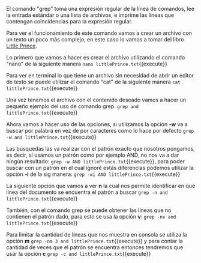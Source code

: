  El comando "grep" toma una expresión regular de la línea de comandos, lee la entrada estándar o una lista de archivos, e imprime las líneas que contengan coincidencias para la expresión regular.
 
 Para ver el funcionamiento de este comando vamos a crear un archivo con un texto un poco más complejo, en este caso lo vamos a tomar del libro <a href="https://blogs.ubc.ca/edcp508/files/2016/02/TheLittlePrince.pdf" target="_blank">Little Prince</a>.

Lo primero que vamos a hacer es crear el archivo utilizando el comando "nano" de la siguiente manera `nano littlePrince.txt`{{execute}}

Para ver en terminal lo que tiene un archivo sin necesidad de abrir un editor de texto se puede utilizar el comando "cat" de la siguiente manera `cat littlePrince.txt`{{execute}}

Una vez tenemos el archivo con el contenido deseado vamos a hacer un pequeño ejemplo del uso de comando grep. `grep and littlePrince.txt`{{execute}}

Ahora vamos a hacer uso de las opciones, si utilizamos la opción **-w**  va a buscar por palabra en vez de por caracteres como lo hace  por defecto `grep -w and littlePrince.txt`{{execute}}

Las búsquedas las va realizar con el patrón exacto que nosotros pongamos,  es decir, sí usamos un patrón como por ejemplo AND, no nos va a dar ningún resultado: `grep -w AND littlePrince.txt`{{execute}}, para poder buscar con un patrón en el cual ignoré estás diferencias podemos utilizar la opción **-i** de la sig manera: `grep -wi AND littlePrince.txt`{{execute}}

La siguiente opción que vamos a ver **n** la cual nos permite identificar en que línea del documento se encuentra el patrón a buscar `grep -n and littlePrince.txt`{{execute}}

También, con el comando grep se puede obtener las líneas  que no contienen el patrón dado, para esto se usa la opción **v**: `grep -nv and littlePrince.txt`{{execute}} 

Para limitar la cantidad de líneas que nos muestra en consola se utiliza la opción **m** `grep -nm 3 and littlePrince.txt`{{execute}} y para contar la cantidad de veces que el patrón se encuentra entonces tendremos que usar la opción **c** `grep -c and littlePrince.txt`{{execute}}
